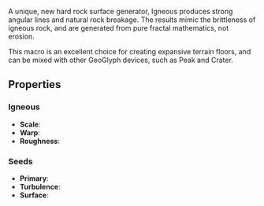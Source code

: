 A unique, new hard rock surface generator, Igneous produces strong angular lines and natural rock breakage. The results mimic the brittleness of igneous rock, and are generated from pure fractal mathematics, not erosion.

This macro is an excellent choice for creating expansive terrain floors, and can be mixed with other GeoGlyph devices, such as Peak and Crater.

## Properties

### Igneous 

- **Scale**: 
- **Warp**: 
- **Roughness**: 

### Seeds 

- **Primary**: 
- **Turbulence**: 
- **Surface**: 

